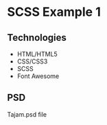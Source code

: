# SCSS Example 1

## Technologies
- HTML/HTML5
- CSS/CSS3
- SCSS
- Font Awesome

## PSD
Tajam.psd file